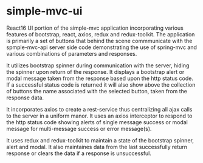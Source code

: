 # simple-mvc-ui

React16 UI portion of the simple-mvc application incorporating various features of bootstrap, react, axios, redux and redux-toolkit.  The application is primarily a set of 
buttons that behind the scene commmunicate with the spmple-mvc-api server side code demonstrating the use of spring-mvc and various combinations of parameters and responses.  

It utilizes bootstrap spinner during communication with the server, hiding the spinner upon return of the response.  It displays a bootstrap alert or modal message taken from the 
response based upon the http status code.  If a successful status code is returned it will also show above the collection of buttons the name associated with the selected button, taken from the response data.

It incorporates axios to create a rest-service thus centralizing all ajax calls to the server in a uniform manor.  It uses an axios interceptor to respond to the http status code
showing alerts of single message success or modal message for multi-message success or error message(s).

It uses redux and redux-toolkit to maintain a state of the bootstrap spinner, alert and modal.  It also maintaines data from the last successfully return response or clears the 
data if a response is unsuccessful.
